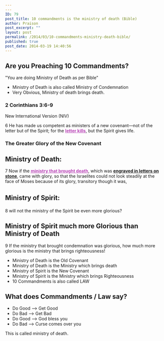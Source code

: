 ```yaml
---
---
ID: 79
post_title: 10 commandments is the ministry of death (Bible)
author: Praison
post_excerpt: ""
layout: post
permalink: /2014/03/10-commandments-ministry-death-bible/
published: true
post_date: 2014-03-19 14:40:56
---
```

<h2 dir="ltr">Are you Preaching 10 Commandments?</h2>
<p dir="ltr">"You are doing Ministry of Death as per Bible"</p>

<ul>
	<li>Ministry of Death is also called Ministry of Condemnation</li>
	<li>Very Obvious, Ministry of death brings death.</li>
</ul>
<h3 dir="ltr">2 Corinthians 3:6-9</h3>
<p dir="ltr">New International Version (NIV)</p>
<p dir="ltr">6 He has made us competent as ministers of a new covenant—not of the letter but of the Spirit; for the <span style="text-decoration: underline; color: #b945b7;"><strong>letter kills</strong></span>, but the Spirit gives life.</p>

<h3 dir="ltr">The Greater Glory of the New Covenant</h3>
<h2 dir="ltr">Ministry of Death:</h2>
<p dir="ltr">7 Now if the <span style="text-decoration: underline;"><strong><span style="color: #b945b7; text-decoration: underline;">ministry that brought death</span></strong></span>, which was <span style="text-decoration: underline;"><strong>engraved in letters on stone</strong></span>, came with glory, so that the Israelites could not look steadily at the face of Moses because of its glory, transitory though it was,</p>

<h2><span style="line-height: 1.5;">Ministry of Spirit:</span></h2>
8 will not the ministry of the Spirit be even more glorious?
<h2>Ministry of Spirit much more Glorious than Ministry of Death</h2>
9 If the ministry that brought condemnation was glorious, how much more glorious is the ministry that brings righteousness!
<ul>
	<li>Ministry of Death is the Old Covenant</li>
	<li>Ministry of Death is the Ministry which brings death</li>
	<li>Ministry of Spirit is the New Covenant</li>
	<li>Ministry of Spirit is the Ministry which brings Righteousness</li>
	<li>10 Commandments is also called LAW</li>
</ul>
<h2>What does Commandments / Law say?</h2>
<ul>
	<li>Do Good --&gt; Get Good</li>
	<li>Do Bad --&gt; Get Bad</li>
	<li>Do Good --&gt; God bless you</li>
	<li>Do Bad --&gt; Curse comes over you</li>
</ul>
This is called ministry of death.